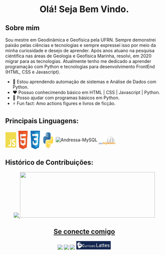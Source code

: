 
<h1 align="center"> Olá! Seja Bem Vindo.</h1>


## Sobre mim
Sou mestre em Geodinâmica e  Geofísica pela UFRN. Sempre demonstrei paixão pelas ciências e tecnologias e sempre expressei isso por meio da minha curiosidade e desejo de aprender. Após anos atuano na pesquisa ciéntifica nas áreas de Geologia e Geofísica Marinha, resolvi, em 2020 migrar para as tecnologias. Atualmente tenho me dedicado a aprender programação com Python e tecnologias para desenvolvimento FrontEnd (HTML, CSS e Javascript).

- :book: Estou aprendendo automação de sistemas e Análise de Dados com Python.
- :hearts: Possuo conhecimendo básico em HTML | CSS | Javascript | Python.
- 👯 Posso ajudar com programas básicos em Python.
- ⚡ Fun fact: Amo actions figures e livros de ficção.


## Principais Linguagens:
<div style="display: inline_block">
  <img align="center" alt="Andressa-Js" height="50" width="35" src="https://raw.githubusercontent.com/devicons/devicon/master/icons/javascript/javascript-plain.svg">
  <img align="center" alt="Andressa-HTML" height="60" width="35" src="https://raw.githubusercontent.com/devicons/devicon/master/icons/html5/html5-original.svg">
  <img align="center" alt="Andressa-CSS" height="60" width="35" src="https://raw.githubusercontent.com/devicons/devicon/master/icons/css3/css3-original.svg">
  <img align="center" alt="Andressa-Python" height="60" width="40" src="https://raw.githubusercontent.com/devicons/devicon/master/icons/python/python-original.svg">
  <img align="center" alt="Andressa-MySQL" height="80" width="50" src="https://cdn.jsdelivr.net/gh/devicons/devicon/icons/mysql/mysql-original-wordmark.svg">
  <img align="center" alt="Andressa-phpMyAdmin" height="30" width="55" src="phpmyadmin_red.png">
</div>

 
## Histórico de Contribuições: 
<div align="center">
  <a href="https://github.com/AndressaLF">
  <img height="145em" src="https://github-readme-stats.vercel.app/api?username=AndressaLF&hide_border=true&show_icons=true&theme=chartreuse-dark&include_all_commits=true&count_private=true"/>
  <img height="145em" width="430" src="https://github-readme-stats.vercel.app/api/top-langs/?username=AndressaLF&hide_border=true&include_all_commits=true&count_private=true&layout=compact&langs_count=8&theme=chartreuse-dark"/><br>
</div>

<h2 align="center">Se conecte comigo</h2>
<div align="center"> 
  <a href = "https://twitter.com/andr3ssalf"><img src="https://img.shields.io/badge/Twitter-1DA1F2?style=for-the-badge&logo=twitter&logoColor=white" target="_blank"></a>
  <a href = "andressalimaferreira@gmail.com"><img src="https://img.shields.io/badge/Gmail-D14836?style=for-the-badge&logo=gmail&logoColor=white" target="_blank"></a>
  <a href="https://www.linkedin.com/in/andressalf/" target="_blank"><img src="https://img.shields.io/badge/-LinkedIn-%230077B5?style=for-the-badge&logo=linkedin&logoColor=white" target="_blank"></a>
  <a href="http://lattes.cnpq.br/6867139471633758"><img src="logo_novo2.jpg" width="111" height="28"></a>
 </div>
